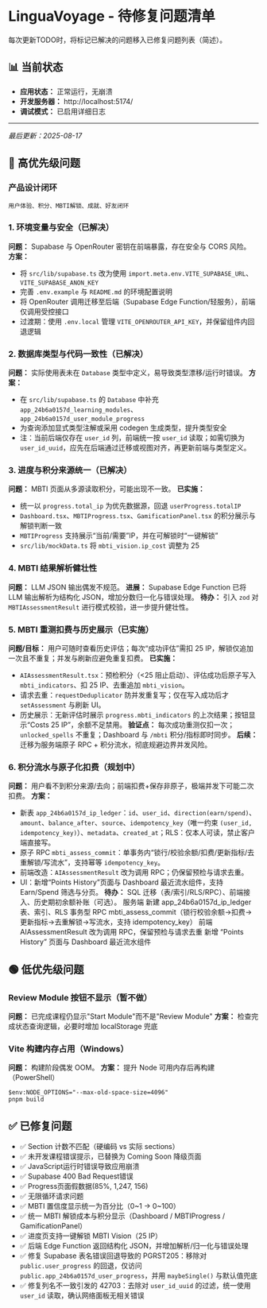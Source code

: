 # LinguaVoyage - 待修复问题清单
每次更新TODO时，将标记已解决的问题移入已修复问题列表（简述）。

## 📊 当前状态
- **应用状态：** 正常运行，无崩溃
- **开发服务器：** http://localhost:5174/
- **调试模式：** 已启用详细日志

---
*最后更新：2025-08-17*

## 🚨 高优先级问题

### 产品设计闭环
    用户体验、积分、MBTI解锁、成就、好友闭环
    
### 1. 环境变量与安全（已解决）
**问题：** Supabase 与 OpenRouter 密钥在前端暴露，存在安全与 CORS 风险。
**方案：**
- 将 `src/lib/supabase.ts` 改为使用 `import.meta.env.VITE_SUPABASE_URL`、`VITE_SUPABASE_ANON_KEY`
- 完善 `.env.example` 与 `README.md` 的环境配置说明
- 将 OpenRouter 调用迁移至后端（Supabase Edge Function/轻服务），前端仅调用受控接口
- 过渡期：使用 `.env.local` 管理 `VITE_OPENROUTER_API_KEY`，并保留组件内回退逻辑

### 2. 数据库类型与代码一致性（已解决）
**问题：** 实际使用表未在 `Database` 类型中定义，易导致类型漂移/运行时错误。
**方案：**
- 在 `src/lib/supabase.ts` 的 `Database` 中补充 `app_24b6a0157d_learning_modules`、`app_24b6a0157d_user_module_progress`
- 为查询添加显式类型注解或采用 codegen 生成类型，提升类型安全
 - 注：当前后端仅存在 `user_id` 列，前端统一按 `user_id` 读取；如需切换为 `user_id_uuid`，应先在后端通过迁移或视图对齐，再更新前端与类型定义。

### 3. 进度与积分来源统一（已解决）
**问题：** MBTI 页面从多源读取积分，可能出现不一致。
**已实施：**
- 统一以 `progress.total_ip` 为优先数据源，回退 `userProgress.totalIP`
- `Dashboard.tsx`、`MBTIProgress.tsx`、`GamificationPanel.tsx` 的积分展示与解锁判断一致
- `MBTIProgress` 支持展示“当前/需要”IP，并在可解锁时“一键解锁”
- `src/lib/mockData.ts` 将 `mbti_vision.ip_cost` 调整为 25

### 4. MBTI 结果解析健壮性
**问题：** LLM JSON 输出偶发不规范。
**进展：** Supabase Edge Function 已将 LLM 输出解析为结构化 JSON，增加分数归一化与错误处理。
**待办：** 引入 `zod` 对 `MBTIAssessmentResult` 进行模式校验，进一步提升健壮性。

### 5. MBTI 重测扣费与历史展示（已实施）
**问题/目标：** 用户可随时查看历史评估；每次“成功评估”需扣 25 IP，解锁仅追加一次且不重复；并发与刷新应避免重复扣费。
**已实施：**
- `AIAssessmentResult.tsx`：预检积分（<25 阻止启动）、评估成功后原子写入 `mbti_indicators`、扣 25 IP、去重追加 `mbti_vision`。
- 请求去重：`requestDeduplicator` 防并发重复写；仅在写入成功后才 `setAssessment` 与刷新 UI。
- 历史展示：无新评估时展示 `progress.mbti_indicators` 的上次结果；按钮显示“Costs 25 IP”，余额不足禁用。
**验证点：** 每次成功重测仅扣一次；`unlocked_spells` 不重复；Dashboard 与 `/mbti` 积分/指标即时同步。
**后续：** 迁移为服务端原子 RPC + 积分流水，彻底规避边界并发风险。

### 6. 积分流水与原子化扣费（规划中）
**问题：** 用户看不到积分来源/去向；前端扣费+保存非原子，极端并发下可能二次扣费。
**方案：**
- 新表 `app_24b6a0157d_ip_ledger`：`id`、`user_id`、`direction(earn/spend)`、`amount`、`balance_after`、`source`、`idempotency_key`（唯一约束 `(user_id, idempotency_key)`）、`metadata`、`created_at`；RLS：仅本人可读，禁止客户端直接写。
- 原子 RPC `mbti_assess_commit`：单事务内“锁行/校验余额/扣费/更新指标/去重解锁/写流水”，支持幂等 `idempotency_key`。
- 前端改造：`AIAssessmentResult` 改为调用 RPC；仍保留预检与请求去重。
- UI：新增“Points History”页面与 Dashboard 最近流水组件，支持 Earn/Spend 筛选与分页。
**待办：** SQL 迁移（表/索引/RLS/RPC）、前端接入、历史期初余额补账（可选）。
服务端
    新建 app_24b6a0157d_ip_ledger 表、索引、RLS
    事务型 RPC mbti_assess_commit（锁行校验余额→扣费→更新指标→去重解锁→写流水，支持 idempotency_key）
前端
    AIAssessmentResult
    改为调用 RPC，保留预检与请求去重
    新增 “Points History” 页面与 Dashboard 最近流水组件

## 🟢 低优先级问题

### Review Module 按钮不显示（暂不做）
**问题：** 已完成课程仍显示"Start Module"而不是"Review Module"
**方案：** 检查完成状态查询逻辑，必要时增加 localStorage 兜底

### Vite 构建内存占用（Windows）
**问题：** 构建阶段偶发 OOM。
**方案：** 提升 Node 可用内存后再构建（PowerShell）
```
$env:NODE_OPTIONS="--max-old-space-size=4096"
pnpm build
```

## ✅ 已修复问题

- ✅ Section 计数不匹配（硬编码 vs 实际 sections）
- ✅ 未开发课程错误提示，已替换为 Coming Soon 降级页面
- ✅ JavaScript运行时错误导致应用崩溃
- ✅ Supabase 400 Bad Request错误
- ✅ Progress页面假数据(85%, 1,247, 156)
- ✅ 无限循环请求问题
- ✅ MBTI 置信度显示统一为百分比（0~1 → 0~100）
- ✅ 统一 MBTI 解锁成本与积分显示（Dashboard / MBTIProgress / GamificationPanel）
- ✅ 进度页支持一键解锁 MBTI Vision（25 IP）
- ✅ 后端 Edge Function 返回结构化 JSON，并增加解析/归一化与错误处理
 - ✅ 修复 Supabase 表名错误回退导致的 PGRST205：移除对 `public.user_progress` 的回退，仅访问 `public.app_24b6a0157d_user_progress`，并用 `maybeSingle()` 与默认值兜底
 - ✅ 修复列名不一致引发的 42703：去除对 `user_id_uuid` 的过滤，统一使用 `user_id` 读取，确认网络面板无相关错误
